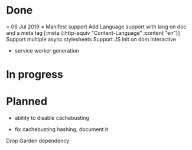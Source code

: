 
# Done

= 06 Jul 2019 =
Manifest support
Add Language support with lang on doc and a meta tag
  [:meta {:http-equiv "Content-Language" :content "en"}]
Support multiple async stylesheets
Support JS init on dom interactive
- service worker generation


# In progress 


# Planned
- ability to disable cachebusting

- fix cachebusting hashing, document it

Drop Garden dependency
